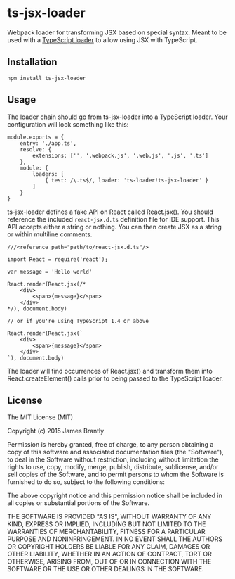 # ts-jsx-loader

Webpack loader for transforming JSX based on special syntax. Meant to be used
with a [TypeScript loader](https://github.com/jbrantly/ts-loader) to allow using JSX with TypeScript.

## Installation

```
npm install ts-jsx-loader
```

## Usage

The loader chain should go from ts-jsx-loader into a TypeScript loader. Your
configuration will look something like this:

```
module.exports = {
    entry: './app.ts',
    resolve: {
        extensions: ['', '.webpack.js', '.web.js', '.js', '.ts']
    },
    module: {
        loaders: [
            { test: /\.ts$/, loader: 'ts-loader!ts-jsx-loader' }
        ]
    }
}
```

ts-jsx-loader defines a fake API on React called React.jsx(). You should
reference the included `react-jsx.d.ts` definition file for IDE support. This
API accepts either a string or nothing. You can then create JSX as a string
or within multiline comments.

```
///<reference path="path/to/react-jsx.d.ts"/>

import React = require('react');

var message = 'Hello world'

React.render(React.jsx(/*
    <div>
        <span>{message}</span>
    </div>
*/), document.body)

// or if you're using TypeScript 1.4 or above

React.render(React.jsx(`
    <div>
        <span>{message}</span>
    </div>
`), document.body)
```

The loader will find occurrences of React.jsx() and transform them into
React.createElement() calls prior to being passed to the TypeScript
loader.

## License

The MIT License (MIT)

Copyright (c) 2015 James Brantly

Permission is hereby granted, free of charge, to any person obtaining a copy
of this software and associated documentation files (the "Software"), to deal
in the Software without restriction, including without limitation the rights
to use, copy, modify, merge, publish, distribute, sublicense, and/or sell
copies of the Software, and to permit persons to whom the Software is
furnished to do so, subject to the following conditions:

The above copyright notice and this permission notice shall be included in all
copies or substantial portions of the Software.

THE SOFTWARE IS PROVIDED "AS IS", WITHOUT WARRANTY OF ANY KIND, EXPRESS OR
IMPLIED, INCLUDING BUT NOT LIMITED TO THE WARRANTIES OF MERCHANTABILITY,
FITNESS FOR A PARTICULAR PURPOSE AND NONINFRINGEMENT. IN NO EVENT SHALL THE
AUTHORS OR COPYRIGHT HOLDERS BE LIABLE FOR ANY CLAIM, DAMAGES OR OTHER
LIABILITY, WHETHER IN AN ACTION OF CONTRACT, TORT OR OTHERWISE, ARISING FROM,
OUT OF OR IN CONNECTION WITH THE SOFTWARE OR THE USE OR OTHER DEALINGS IN THE
SOFTWARE.